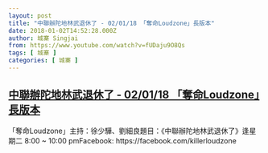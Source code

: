 ```yaml
---
layout: post
title: "中聯辦陀地林武退休了 - 02/01/18 「奪命Loudzone」長版本"
date: 2018-01-02T14:52:28.000Z
author: 城寨 Singjai
from: https://www.youtube.com/watch?v=fUDaju9O8Qs
tags: [ 城寨 ]
categories: [ 城寨 ]
---
```

<!--1514904748000-->
[中聯辦陀地林武退休了 - 02/01/18 「奪命Loudzone」長版本](https://www.youtube.com/watch?v=fUDaju9O8Qs)
------

<div>
「奪命Loudzone」主持：徐少驊、劉細良題目：《中聯辦陀地林武退休了》逢星期二 8:00 ~ 10:00 pmFacebook: https://facebook.com/killerloudzone
</div>
